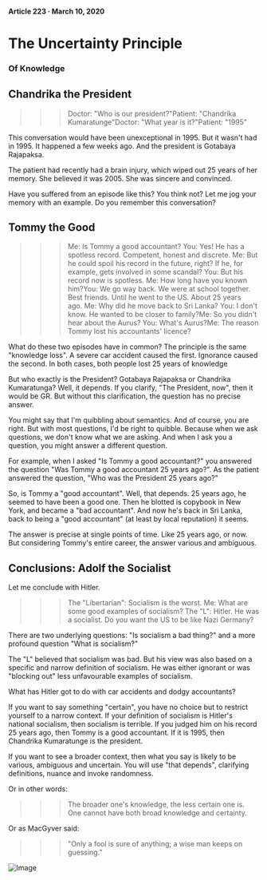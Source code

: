 #### Article 223 · March 10, 2020

# The Uncertainty Principle

### Of Knowledge

## Chandrika the President

>>> Doctor: "Who is our president?"Patient: "Chandrika Kumaratunge"Doctor: "What year is it?"Patient: "1995"

This conversation would have been unexceptional in 1995. But it wasn't had in 1995. It happened a few weeks ago. And the president is Gotabaya Rajapaksa.

The patient had recently had a brain injury, which wiped out 25 years of her memory. She believed it was 2005. She was sincere and convinced.

Have you suffered from an episode like this? You think not? Let me jog your memory with an example. Do you remember this conversation?

## Tommy the Good

>>> Me: Is Tommy a good accountant? You: Yes! He has a spotless record. Competent, honest and discrete. Me: But he could spoil his record in the future, right? If he, for example, gets involved in some scandal? You: But his record now is spotless. Me: How long have you known him?You: We go way back. We were at school together. Best friends. Until he went to the US. About 25 years ago. Me: Why did he move back to Sri Lanka? You: I don't know. He wanted to be closer to family?Me: So you didn't hear about the Aurus? You: What's Aurus?Me: The reason Tommy lost his accountants' licence?

What do these two episodes have in common? The principle is the same "knowledge loss". A severe car accident caused the first. Ignorance caused the second. In both cases, both people lost 25 years of knowledge

But who exactly is the President? Gotabaya Rajapaksa or Chandrika Kumaratunga? Well, it depends. If you clarify, "The President, now", then it would be GR. But without this clarification, the question has no precise answer.

You might say that I'm quibbling about semantics. And of course, you are right. But with most questions, I'd be right to quibble. Because when we ask questions, we don't know what we are asking. And when I ask you a question, you might answer a different question.

For example, when I asked "Is Tommy a good accountant?" you answered the question "Was Tommy a good accountant 25 years ago?". As the patient answered the question, "Who was the President 25 years ago?"

So, is Tommy a "good accountant". Well, that depends. 25 years ago, he seemed to have been a good one. Then he blotted is copybook in New York, and became a "bad accountant". And now he's back in Sri Lanka, back to being a "good accountant" (at least by local reputation) it seems.

The answer is precise at single points of time. Like 25 years ago, or now. But considering Tommy's entire career, the answer various and ambiguous.

## Conclusions: Adolf the Socialist

Let me conclude with Hitler.

>>> The "Libertarian": Socialism is the worst. Me: What are some good examples of socialism? The "L": Hitler. He was a socialist. Do you want the US to be like Nazi Germany?

There are two underlying questions: "Is socialism a bad thing?" and a more profound question "What is socialism?"

The "L" believed that socialism was bad. But his view was also based on a specific and narrow definition of socialism. He was either ignorant or was "blocking out" less unfavourable examples of socialism.

What has Hitler got to do with car accidents and dodgy accountants?

If you want to say something "certain", you have no choice but to restrict yourself to a narrow context. If your definition of socialism is Hitler's national socialism, then socialism is terrible. If you judged him on his record 25 years ago, then Tommy is a good accountant. If it is 1995, then Chandrika Kumaratunge is the president.

If you want to see a broader context, then what you say is likely to be various, ambiguous and uncertain. You will use "that depends", clarifying definitions, nuance and invoke randomness.

Or in other words:

>>> The broader one's knowledge, the less certain one is. One cannot have both broad knowledge and certainty.

Or as MacGyver said:

>>> "Only a fool is sure of anything; a wise man keeps on guessing."

![Image](https://cdn-images-1.medium.com/max/800/1*DneRsuwZVPuHCCKliaKIbQ.jpeg)